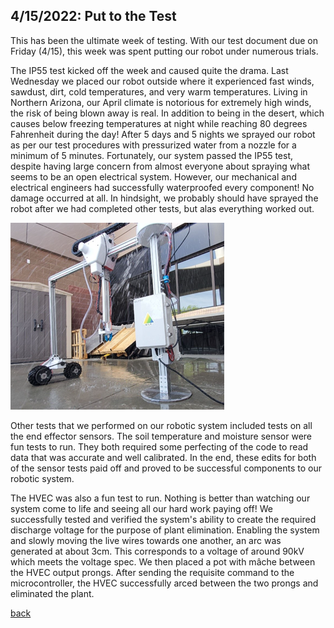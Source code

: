 ## 4/15/2022: Put to the Test

This has been the ultimate week of testing. With our test document due on Friday (4/15), this week was spent putting our robot under numerous trials. 

The IP55 test kicked off the week and caused quite the drama. Last Wednesday we placed our robot outside where it experienced fast winds, sawdust, dirt, cold temperatures, and very warm temperatures. Living in Northern Arizona, our April climate is notorious for extremely high winds, the risk of being blown away is real. In addition to being in the desert, which causes below freezing temperatures at night while reaching 80 degrees Fahrenheit during the day! After 5 days and 5 nights we sprayed our robot as per our test procedures with pressurized water from a nozzle for a minimum of 5 minutes. Fortunately, our system passed the IP55 test, despite having large concern from almost everyone about spraying what seems to be an open electrical system. However, our mechanical and electrical engineers had successfully waterproofed every component! No damage occurred at all. In hindsight, we probably should have sprayed the robot after we had completed other tests, but alas everything worked out.

 ![The robot being sprayed with water for our IP55 test](./../assets/test1.png)

Other tests that we performed on our robotic system included tests on all the end effector sensors. The soil temperature and moisture sensor were fun tests to run. They both required some perfecting of the code to read data that was accurate and well calibrated. In the end, these edits for both of the sensor tests paid off and proved to be successful components to our robotic system. 

The HVEC was also a fun test to run. Nothing is better than watching our system come to life and seeing all our hard work paying off! We successfully tested and verified the system's ability to create the required discharge voltage for the purpose of plant elimination. Enabling the system and slowly moving the live wires towards one another, an arc was generated at about 3cm. This corresponds to a voltage of around 90kV which meets the voltage spec. We then placed a pot with mâche between the HVEC output prongs. After sending the requisite command to the microcontroller, the HVEC successfully arced between the two prongs and eliminated the plant.

[back](./..)
